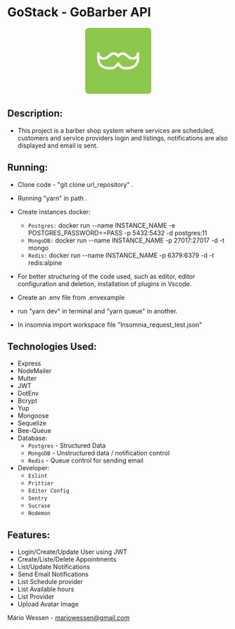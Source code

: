 <head>
	<h1>  GoStack - GoBarber API</h1>
</head>
<body>
	<p align="center">
  <img src="logogobarber.svg" width="150" title="Go Barber">
</p>
<div>
  
  ##  Description:  
   - This project is a barber shop system where services are scheduled, customers and service providers login and listings, notifications are also displayed and email is sent.
   
  ##  Running:  
   - Clone code - "git clone url_repository" .
   - Running "yarn" in path .
   - Create instances docker: 
        - `Postgres:` docker run --name INSTANCE_NAME -e POSTGRES_PASSWORD==PASS -p 5432:5432 -d postgres:11
        - `MongoDB:` docker run --name INSTANCE_NAME -p 27017:27017 -d -t mongo
        - `Redis:` docker run --name INSTANCE_NAME -p 6379:6379 -d -t redis:alpine
   - For better structuring of the code used, such as editor, editor configuration and deletion, installation of plugins in Vscode.
   
   - Create an .env file from .envexample
   
   - run "yarn dev" in terminal and "yarn queue" in another.
   
   - In insomnia import workspace file "Insomnia_request_test.json"
  
   ##  Technologies Used:
   - Express  
   - NodeMailer
   - Multer
   - JWT
   - DotEnv
   - Bcrypt
   - Yup
   - Mongoose
   - Sequelize
   - Bee-Queue
   - Database: 
        - `Postgres` - Structured Data
        - `MongoDB`  - Unstructured data / notification control
        - `Redis`    - Queue control for sending email
   - Developer:
        - `Eslint`
        - `Prittier`
        - `Editor Config`
        - `Sentry`
        - `Sucrase`
        - `Nodemon`
   
     
  
  ## Features:
  - Login/Create/Update User using JWT
  - Create/Liste/Delete Appointments
  - List/Update Notifications
  - Send Email Notifications
  - List Schedule provider
  - List Available hours
  - List Provider
  - Upload Avatar Image
   
</div>

</body>

<footer>
  <p>Mário Wessen - <a href="mailto:mariowessen@gmail.com">mariowessen@gmail.com</a></p>
</footer>




